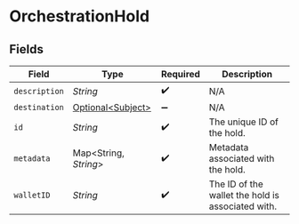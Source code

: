 # OrchestrationHold


## Fields

| Field                                                | Type                                                 | Required                                             | Description                                          |
| ---------------------------------------------------- | ---------------------------------------------------- | ---------------------------------------------------- | ---------------------------------------------------- |
| `description`                                        | *String*                                             | :heavy_check_mark:                                   | N/A                                                  |
| `destination`                                        | [Optional\<Subject>](../../models/shared/Subject.md) | :heavy_minus_sign:                                   | N/A                                                  |
| `id`                                                 | *String*                                             | :heavy_check_mark:                                   | The unique ID of the hold.                           |
| `metadata`                                           | Map\<String, *String*>                               | :heavy_check_mark:                                   | Metadata associated with the hold.                   |
| `walletID`                                           | *String*                                             | :heavy_check_mark:                                   | The ID of the wallet the hold is associated with.    |